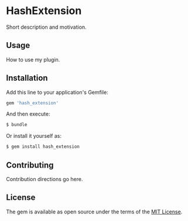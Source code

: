 # HashExtension
Short description and motivation.

## Usage
How to use my plugin.

## Installation
Add this line to your application's Gemfile:

```ruby
gem 'hash_extension'
```

And then execute:
```bash
$ bundle
```

Or install it yourself as:
```bash
$ gem install hash_extension
```

## Contributing
Contribution directions go here.

## License
The gem is available as open source under the terms of the [MIT License](http://opensource.org/licenses/MIT).
